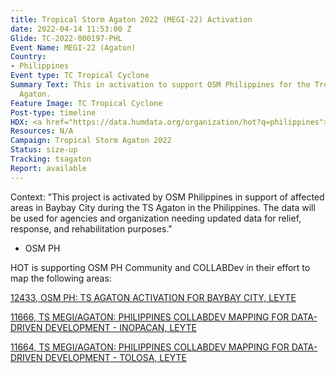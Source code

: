 ```yaml
---
title: Tropical Storm Agaton 2022 (MEGI-22) Activation
date: 2022-04-14 11:53:00 Z
Glide: TC-2022-000197-PHL
Event Name: MEGI-22 (Agaton)
Country:
- Philippines
Event type: TC Tropical Cyclone
Summary Text: This in activation to support OSM Philippines for the Tropical Storm
  Agaton.
Feature Image: TC Tropical Cyclone
Post-type: timeline
HDX: <a href="https://data.humdata.org/organization/hot?q=philippines">Philippines</a>
Resources: N/A
Campaign: Tropical Storm Agaton 2022
Status: size-up
Tracking: tsagaton
Report: available
---
```


Context: "This project is activated by OSM Philippines in support of affected areas in Baybay City during the TS Agaton in the Philippines. The data will be used for agencies and organization needing updated data for relief, response, and rehabilitation purposes." 
- OSM PH



HOT is supporting OSM PH Community and COLLABDev in their effort to map the following areas:

<a href="https://tasks.hotosm.org/projects/12433">12433, 
OSM PH: TS AGATON ACTIVATION FOR BAYBAY CITY, LEYTE</a>

<a href="https://tasks.hotosm.org/projects/11666">11666, 
TS MEGI/AGATON: PHILIPPINES COLLABDEV MAPPING FOR DATA-DRIVEN DEVELOPMENT - INOPACAN, LEYTE</a>

<a href="https://tasks.hotosm.org/projects/11664">11664, 
TS MEGI/AGATON: PHILIPPINES COLLABDEV MAPPING FOR DATA-DRIVEN DEVELOPMENT - TOLOSA, LEYTE</a>


